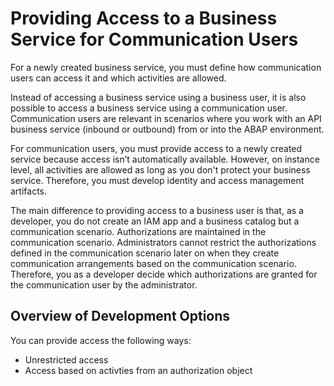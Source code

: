 <!-- loio22ae40f62252495baa7968e484824db2 -->

# Providing Access to a Business Service for Communication Users

For a newly created business service, you must define how communication users can access it and which activities are allowed.

Instead of accessing a business service using a business user, it is also possible to access a business service using a communication user. Communication users are relevant in scenarios where you work with an API business service \(inbound or outbound\) from or into the ABAP environment.

For communication users, you must provide access to a newly created service because access isn’t automatically available. However, on instance level, all activities are allowed as long as you don't protect your business service. Therefore, you must develop identity and access management artifacts.

The main difference to providing access to a business user is that, as a developer, you do not create an IAM app and a business catalog but a communication scenario. Authorizations are maintained in the communication scenario. Administrators cannot restrict the authorizations defined in the communication scenario later on when they create communication arrangements based on the communication scenario. Therefore, you as a developer decide which authorizations are granted for the communication user by the administrator.



<a name="loio22ae40f62252495baa7968e484824db2__section_xsp_l1x_3pb"/>

## Overview of Development Options

You can provide access the following ways:

-   Unrestricted access
-   Access based on activties from an authorization object

